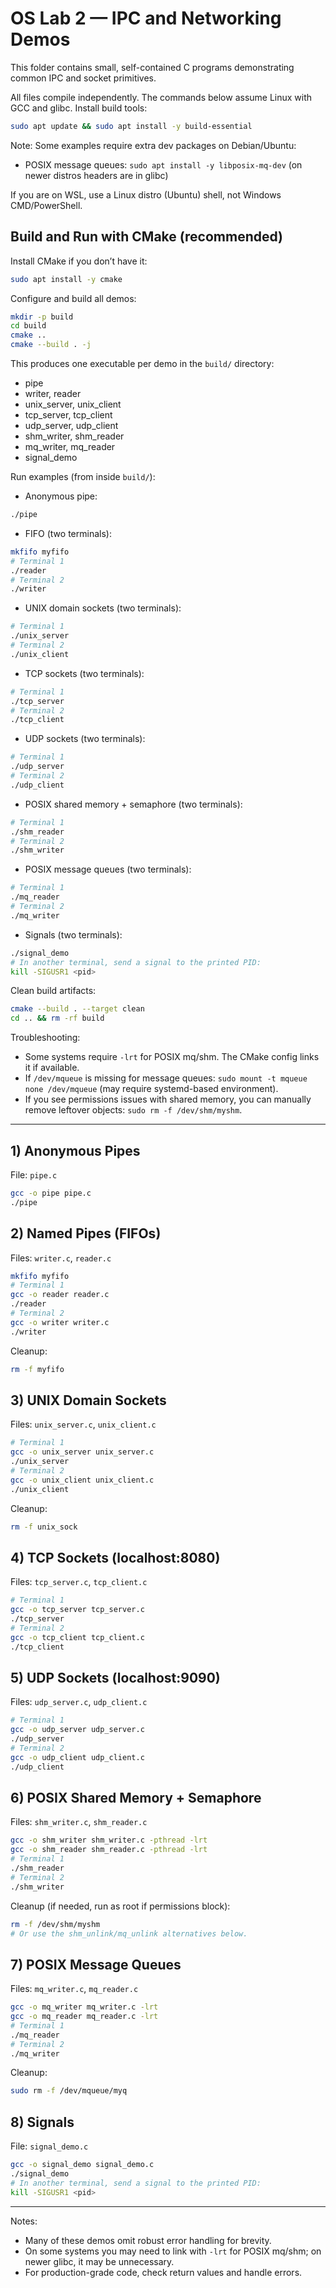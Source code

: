 ﻿# OS Lab 2 — IPC and Networking Demos

This folder contains small, self-contained C programs demonstrating common IPC and socket primitives.

All files compile independently. The commands below assume Linux with GCC and glibc. Install build tools:

```bash
sudo apt update && sudo apt install -y build-essential
```

Note: Some examples require extra dev packages on Debian/Ubuntu:
- POSIX message queues: `sudo apt install -y libposix-mq-dev` (on newer distros headers are in glibc)

If you are on WSL, use a Linux distro (Ubuntu) shell, not Windows CMD/PowerShell.

## Build and Run with CMake (recommended)
Install CMake if you don’t have it:
```bash
sudo apt install -y cmake
```

Configure and build all demos:
```bash
mkdir -p build
cd build
cmake ..
cmake --build . -j
```
This produces one executable per demo in the `build/` directory:
- pipe
- writer, reader
- unix_server, unix_client
- tcp_server, tcp_client
- udp_server, udp_client
- shm_writer, shm_reader
- mq_writer, mq_reader
- signal_demo

Run examples (from inside `build/`):
- Anonymous pipe:
```bash
./pipe
```
- FIFO (two terminals):
```bash
mkfifo myfifo
# Terminal 1
./reader
# Terminal 2
./writer
```
- UNIX domain sockets (two terminals):
```bash
# Terminal 1
./unix_server
# Terminal 2
./unix_client
```
- TCP sockets (two terminals):
```bash
# Terminal 1
./tcp_server
# Terminal 2
./tcp_client
```
- UDP sockets (two terminals):
```bash
# Terminal 1
./udp_server
# Terminal 2
./udp_client
```
- POSIX shared memory + semaphore (two terminals):
```bash
# Terminal 1
./shm_reader
# Terminal 2
./shm_writer
```
- POSIX message queues (two terminals):
```bash
# Terminal 1
./mq_reader
# Terminal 2
./mq_writer
```
- Signals (two terminals):
```bash
./signal_demo
# In another terminal, send a signal to the printed PID:
kill -SIGUSR1 <pid>
```

Clean build artifacts:
```bash
cmake --build . --target clean
cd .. && rm -rf build
```

Troubleshooting:
- Some systems require `-lrt` for POSIX mq/shm. The CMake config links it if available.
- If `/dev/mqueue` is missing for message queues: `sudo mount -t mqueue none /dev/mqueue` (may require systemd-based environment).
- If you see permissions issues with shared memory, you can manually remove leftover objects: `sudo rm -f /dev/shm/myshm`.

---

## 1) Anonymous Pipes
File: `pipe.c`
```bash
gcc -o pipe pipe.c
./pipe
```

## 2) Named Pipes (FIFOs)
Files: `writer.c`, `reader.c`
```bash
mkfifo myfifo
# Terminal 1
gcc -o reader reader.c
./reader
# Terminal 2
gcc -o writer writer.c
./writer
```
Cleanup:
```bash
rm -f myfifo
```

## 3) UNIX Domain Sockets
Files: `unix_server.c`, `unix_client.c`
```bash
# Terminal 1
gcc -o unix_server unix_server.c
./unix_server
# Terminal 2
gcc -o unix_client unix_client.c
./unix_client
```
Cleanup:
```bash
rm -f unix_sock
```

## 4) TCP Sockets (localhost:8080)
Files: `tcp_server.c`, `tcp_client.c`
```bash
# Terminal 1
gcc -o tcp_server tcp_server.c
./tcp_server
# Terminal 2
gcc -o tcp_client tcp_client.c
./tcp_client
```

## 5) UDP Sockets (localhost:9090)
Files: `udp_server.c`, `udp_client.c`
```bash
# Terminal 1
gcc -o udp_server udp_server.c
./udp_server
# Terminal 2
gcc -o udp_client udp_client.c
./udp_client
```

## 6) POSIX Shared Memory + Semaphore
Files: `shm_writer.c`, `shm_reader.c`
```bash
gcc -o shm_writer shm_writer.c -pthread -lrt
gcc -o shm_reader shm_reader.c -pthread -lrt
# Terminal 1
./shm_reader
# Terminal 2
./shm_writer
```
Cleanup (if needed, run as root if permissions block):
```bash
rm -f /dev/shm/myshm
# Or use the shm_unlink/mq_unlink alternatives below.
```

## 7) POSIX Message Queues
Files: `mq_writer.c`, `mq_reader.c`
```bash
gcc -o mq_writer mq_writer.c -lrt
gcc -o mq_reader mq_reader.c -lrt
# Terminal 1
./mq_reader
# Terminal 2
./mq_writer
```
Cleanup:
```bash
sudo rm -f /dev/mqueue/myq
```

## 8) Signals
File: `signal_demo.c`
```bash
gcc -o signal_demo signal_demo.c
./signal_demo
# In another terminal, send a signal to the printed PID:
kill -SIGUSR1 <pid>
```

---

Notes:
- Many of these demos omit robust error handling for brevity.
- On some systems you may need to link with `-lrt` for POSIX mq/shm; on newer glibc, it may be unnecessary.
- For production-grade code, check return values and handle errors.
